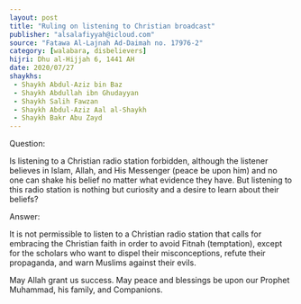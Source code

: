 ```yaml
---
layout: post
title: "Ruling on listening to Christian broadcast"
publisher: "alsalafiyyah@icloud.com"
source: "Fatawa Al-Lajnah Ad-Daimah no. 17976-2"
category: [walabara, disbelievers]
hijri: Dhu al-Hijjah 6, 1441 AH
date: 2020/07/27
shaykhs: 
 - Shaykh Abdul-Aziz bin Baz
 - Shaykh Abdullah ibn Ghudayyan
 - Shaykh Salih Fawzan
 - Shaykh Abdul-Aziz Aal al-Shaykh
 - Shaykh Bakr Abu Zayd
---
```


Question: 

Is listening to a Christian radio station forbidden, although the listener believes in Islam, Allah, and His Messenger (peace be upon him) and no one can shake his belief no matter what evidence they have. But listening to this radio station is nothing but curiosity and a desire to learn about their beliefs?
 
Answer:

It is not permissible to listen to a Christian radio station that calls for embracing the Christian faith in order to avoid Fitnah (temptation), except for the scholars who want to dispel their misconceptions, refute their propaganda, and warn Muslims against their evils.

May Allah grant us success. May peace and blessings be upon our Prophet Muhammad, his family, and Companions.



